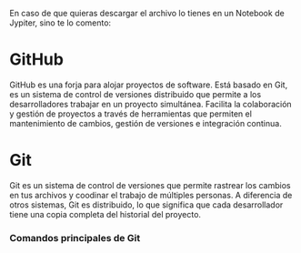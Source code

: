 En caso de que quieras descargar el archivo lo tienes en un Notebook de Jypiter, sino te lo comento:
# GitHub
GitHub es una forja para alojar proyectos de software. Está basado en Git, es un sistema de control de versiones distribuido que permite a los desarrolladores trabajar en un proyecto simultánea. Facilita la colaboración y gestión de proyectos a través de herramientas que permiten el mantenimiento de cambios, gestión de versiones e integración continua.

# Git
Git es un sistema de control de versiones que permite rastrear los cambios en tus archivos y coodinar el trabajo de múltiples personas. A diferencia de otros sistemas, Git es distribuido, lo que significa que cada desarrollador tiene una copia completa del historial del proyecto.

### Comandos principales de Git

